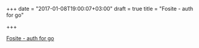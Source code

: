 +++
date = "2017-01-08T19:00:07+03:00"
draft = true
title = "Fosite - auth for go"

+++

<p><a href="https://github.com/ory-am/fosite">Fosite - auth for go</a></p>
